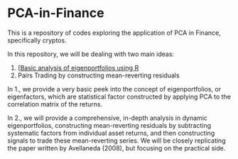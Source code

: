 # PCA-in-Finance
This is a repository of codes exploring the application of PCA in Finance, specifically cryptos.

In this repository, we will be dealing with two main ideas:

1. [[Basic analysis of eigenportfolios using R](https://htmlpreview.github.io/?https://github.com/JayQuant/PCA-Applied-to-Crypto/blob/main/MATH-3320---crypto-PCA.html](https://htmlpreview.github.io/?https://github.com/JayQuant/PCA-in-Finance/blob/main/Eigenportfolios_Crypto.html))
2. Pairs Trading by constructing mean-reverting residuals

In 1., we provide a very basic peek into the concept of eigenportfolios, or eigenfactors, which are statistical factor constructed by applying PCA to the correlation matrix of the returns.

In 2., we will provide a comprehensive, in-depth analysis in dynamic eigenportfolios, constructing mean-reverting residuals by subtracting systematic factors from individual asset returns, and then constructing signals to trade these mean-reverting series. We will be closely replicating the paper written by Avellaneda (2008), but focusing on the practical side.
